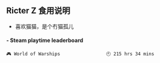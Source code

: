 ## Ricter Z 食用说明
- 喜欢猫猫，是个冇猫孤儿

<!-- steam-box start -->
#### - Steam playtime leaderboard
```text
🎮 World of Warships                 🕘 215 hrs 34 mins
```
<!-- Powered by https://github.com/YouEclipse/steam-box . -->
<!-- steam-box end -->
